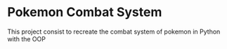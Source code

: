 # Pokemon Combat System

This project consist to recreate the combat system of pokemon in Python with the OOP
